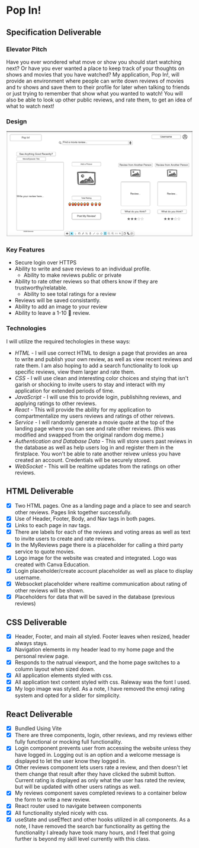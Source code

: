 # Pop In!
## Specification Deliverable
### Elevator Pitch
Have you ever wondered what move or show you should start watching next? Or have you ever wanted a place to keep track of your thoughts on shows and movies that you have watched? My application, Pop In!, will provide an environment where people can write down reviews of movies and tv shows and save them to their profile for later when talking to friends or just trying to remember that show what you wanted to watch! You will also be able to look up other public reviews, and rate them, to get an idea of what to watch next!
### Design
![rough layout for Pop In!](./public/Rough%20Design.png)
### Key Features
* Secure login over HTTPS
* Ability to write and save reviews to an individual profile.
    - Ability to make reviews public or private
* Ability to rate other reviews so that others know if they are trustworthy/relatable.
    - Ability to see total ratings for a review
* Reviews will be saved consistantly.
* Ability to add an image to your review
* Ability to leave a 1-10 :popcorn: review.
### Technologies
I will utilize the required techologies in these ways:
* *HTML -* I will use correct HTML to design a page that provides an area to write and publish your own review, as well as view recent reviews and rate them. I am also hoping to add a search functionality to look up specific reviews, view them larger and rate them.
* *CSS -* I will use clean and interesting color choices and stying that isn't garish or shocking to invite users to stay and interact with my application for extended periods of time.
* *JavaScript -* I will use this to provide login, publishihng reviews, and applying ratings to other reviews.
* *React -* This will provide the ability for my application to compartmentalize my users reviews and ratings of other reivews.
* *Service -* I will randomly generate a movie quote at the top of the landing page where you can see and rate other reviews. (this was modified and swapped from the original random dog meme.)
* *Authentication and Database Data -* This will store users past reviews in the database as well as help users log in and register them in the firstplace. You won't be able to rate another reivew unless you have created an account. Credentials will be securely stored.
* *WebSocket -* This will be realtime updates from the ratings on other reviews.
## HTML Deliverable
- [x] Two HTML pages. One as a landing page and a place to see and search other reviews. Pages link together successfully.
- [x] Use of Header, Footer, Body, and Nav tags in both pages. 
- [x] Links to each page in nav tags.
- [x] There are labels for each of the reviews and voting areas as well as text to invite users to create and rate reviews.
- [x] In the MyReviews page there is a placeholder for calling a third party service to quote movies.
- [x] Logo image for the website was created and integrated. Logo was created with Canva Education.
- [x] Login placeholder/create account placeholder as well as place to display username.
- [x] Websocket placeholder where realtime communication about rating of other reviews will be shown.
- [x] Placeholders for data that will be saved in the database (previous reviews)
## CSS Deliverable
- [x] Header, Footer, and main all styled. Footer leaves when resized, header always stays. 
- [x] Navigation elements in my header lead to my home page and the personal review page.
- [x] Responds to the natrual viewport, and the home page switches to a column layout when sized down.
- [x] All application elements styled with css.
- [x] All application text content styled with css. Raleway was the font I used.
- [x] My logo image was styled.
As a note, I have removed the emoji rating system and opted for a slider for simplicity.
## React Deliverable
- [x] Bundled Using Vite
- [x] There are three components, login, other reviews, and my reviews either fully functional or mocking full functionality.
- [x] Login component prevents user from accessing the website unless they have logged in. Logging out is an option and a welcome message is displayed to let the user know they logged in.
- [x] Other reviews component lets users rate a review, and then doesn't let them change that result after they have clicked the submit button. Current rating is displayed as only what the user has rated the review, but will be updated with other users ratings as well.
- [x] My reviews component saves completed reviews to a container below the form to write a new review.
- [x] React router used to navigate between components
- [x] All functionality styled nicely with css.
- [x] useState and useEffect and other hooks utilized in all components.
As a note, I have removed the search bar functionality as getting the functionality I already have took many hours, and I feel that going further is beyond my skill level currently with this class.